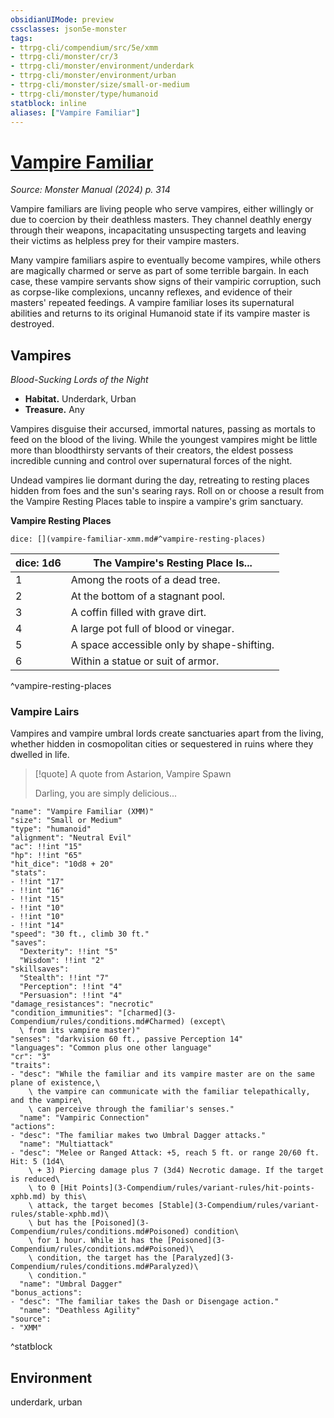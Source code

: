 ```yaml
---
obsidianUIMode: preview
cssclasses: json5e-monster
tags:
- ttrpg-cli/compendium/src/5e/xmm
- ttrpg-cli/monster/cr/3
- ttrpg-cli/monster/environment/underdark
- ttrpg-cli/monster/environment/urban
- ttrpg-cli/monster/size/small-or-medium
- ttrpg-cli/monster/type/humanoid
statblock: inline
aliases: ["Vampire Familiar"]
---
```

# [Vampire Familiar](3-Compendium\bestiary\humanoid/vampire-familiar-xmm.md)
*Source: Monster Manual (2024) p. 314*  

Vampire familiars are living people who serve vampires, either willingly or due to coercion by their deathless masters. They channel deathly energy through their weapons, incapacitating unsuspecting targets and leaving their victims as helpless prey for their vampire masters.

Many vampire familiars aspire to eventually become vampires, while others are magically charmed or serve as part of some terrible bargain. In each case, these vampire servants show signs of their vampiric corruption, such as corpse-like complexions, uncanny reflexes, and evidence of their masters' repeated feedings. A vampire familiar loses its supernatural abilities and returns to its original Humanoid state if its vampire master is destroyed.

## Vampires

*Blood-Sucking Lords of the Night*

- **Habitat.** Underdark, Urban  
- **Treasure.** Any  

Vampires disguise their accursed, immortal natures, passing as mortals to feed on the blood of the living. While the youngest vampires might be little more than bloodthirsty servants of their creators, the eldest possess incredible cunning and control over supernatural forces of the night.

Undead vampires lie dormant during the day, retreating to resting places hidden from foes and the sun's searing rays. Roll on or choose a result from the Vampire Resting Places table to inspire a vampire's grim sanctuary.

**Vampire Resting Places**

`dice: [](vampire-familiar-xmm.md#^vampire-resting-places)`

| dice: 1d6 | The Vampire's Resting Place Is... |
|-----------|-----------------------------------|
| 1 | Among the roots of a dead tree. |
| 2 | At the bottom of a stagnant pool. |
| 3 | A coffin filled with grave dirt. |
| 4 | A large pot full of blood or vinegar. |
| 5 | A space accessible only by shape-shifting. |
| 6 | Within a statue or suit of armor. |
^vampire-resting-places

### Vampire Lairs

Vampires and vampire umbral lords create sanctuaries apart from the living, whether hidden in cosmopolitan cities or sequestered in ruins where they dwelled in life.

> [!quote] A quote from Astarion, Vampire Spawn  
> 
> Darling, you are simply delicious...


```statblock
"name": "Vampire Familiar (XMM)"
"size": "Small or Medium"
"type": "humanoid"
"alignment": "Neutral Evil"
"ac": !!int "15"
"hp": !!int "65"
"hit_dice": "10d8 + 20"
"stats":
- !!int "17"
- !!int "16"
- !!int "15"
- !!int "10"
- !!int "10"
- !!int "14"
"speed": "30 ft., climb 30 ft."
"saves":
  "Dexterity": !!int "5"
  "Wisdom": !!int "2"
"skillsaves":
  "Stealth": !!int "7"
  "Perception": !!int "4"
  "Persuasion": !!int "4"
"damage_resistances": "necrotic"
"condition_immunities": "[charmed](3-Compendium/rules/conditions.md#Charmed) (except\
  \ from its vampire master)"
"senses": "darkvision 60 ft., passive Perception 14"
"languages": "Common plus one other language"
"cr": "3"
"traits":
- "desc": "While the familiar and its vampire master are on the same plane of existence,\
    \ the vampire can communicate with the familiar telepathically, and the vampire\
    \ can perceive through the familiar's senses."
  "name": "Vampiric Connection"
"actions":
- "desc": "The familiar makes two Umbral Dagger attacks."
  "name": "Multiattack"
- "desc": "Melee or Ranged Attack: +5, reach 5 ft. or range 20/60 ft. Hit: 5 (1d4\
    \ + 3) Piercing damage plus 7 (3d4) Necrotic damage. If the target is reduced\
    \ to 0 [Hit Points](3-Compendium/rules/variant-rules/hit-points-xphb.md) by this\
    \ attack, the target becomes [Stable](3-Compendium/rules/variant-rules/stable-xphb.md)\
    \ but has the [Poisoned](3-Compendium/rules/conditions.md#Poisoned) condition\
    \ for 1 hour. While it has the [Poisoned](3-Compendium/rules/conditions.md#Poisoned)\
    \ condition, the target has the [Paralyzed](3-Compendium/rules/conditions.md#Paralyzed)\
    \ condition."
  "name": "Umbral Dagger"
"bonus_actions":
- "desc": "The familiar takes the Dash or Disengage action."
  "name": "Deathless Agility"
"source":
- "XMM"
```
^statblock

## Environment

underdark, urban